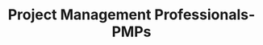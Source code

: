 ---
title: "Project Management Professionals-PMPs"

categories: ['']

tags: ['Project', 'Management', 'Professionals', 'PMPs']

arwords: 'محترفي إدارة المشروعات'

arexps: []

enwords: ['Project Management Professionals-PMPs']

enexps: []

arlexicons: 'ح'

enlexicons: 'P'

authors: ['Ruqayya Roshdy']

translators: ['']

citations: 'العربية والذكاء الاصطناعي'

sources: 'مركز الملك عبدالله بن عبدالعزيز الدولي لخدمة اللغة العربية'

word: "true"

slug: ""
---